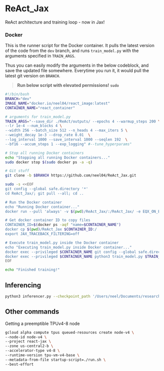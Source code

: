 # ReAct_Jax
ReAct architecture and training loop - now in Jax!

### Docker

This is the runner script for the Docker container. It pulls the latest version of the code from the `dev` branch, and runs `train_model.py` with the arguments specified in `TRAIN_ARGS`.

Thus you can easily modify the arguments in the below codeblock, and save the updated file somewhere. Everytime you run it, it would pull the latest git version on `BRANCH`.

> **Run below script with elevated permissions! `sudo`**

```bash
#!/bin/bash
BRANCH="dev"
IMAGE_NAME="docker.io/neel04/react_image:latest"
CONTAINER_NAME="react_container"

# arguments for train_model.py
TRAIN_ARGS="--save_dir ./ReAct/outputs/ --epochs 4 --warmup_steps 200 \
--lr 1e-4 --num_blocks 4 \
--width 256 --batch_size 512 --n_heads 4 --max_iters 5 \
--weight_decay 1e-3 --drop_rate 0.01  \
--log_interval 1000 --save_interval 1000 --seqlen 192  \
--bf16 --accum_steps 1 --exp_logging" #--tune_hyperparams"

# Stop all running Docker containers
echo "Stopping all running Docker containers..."
sudo docker stop $(sudo docker ps -a -q)

# Git stuff
git clone -b $BRANCH https://github.com/neel04/ReAct_Jax.git

sudo -s <<EOF
git config --global safe.directory '*'
cd ReAct_Jax/; git pull --all; cd ..

# Run the Docker container
echo "Running Docker container..."
docker run --pull 'always' -v $(pwd)/ReAct_Jax/:/ReAct_Jax/ -e EQX_ON_ERROR=nan --privileged --rm --net=host --name $CONTAINER_NAME -it -d $IMAGE_NAME

# Get docker container ID to copy files
CONTAINER_ID=$(docker ps -aqf "name=$CONTAINER_NAME")
docker cp $(pwd)/ReAct_Jax $CONTAINER_ID:/
export JAX_TRACEBACK_FILTERING=off

# Execute train_model.py inside the Docker container
echo "Executing train_model.py inside Docker container..."
docker exec --privileged $CONTAINER_NAME git config --global safe.directory '*'
docker exec --privileged $CONTAINER_NAME python3 train_model.py $TRAIN_ARGS
EOF

echo "Finished training!"
```

## Inferencing

```bash
python3 inferencer.py --checkpoint_path '/Users/neel/Documents/research/ReAct_Jax/ReAct/outputs/model 5000.eqx' --num_blocks 3 --width 256 --n_heads 4 --seqlen 196  --prompt "Sam is sad because"
```

## Other commands

Getting a preemptible TPUv4-8 node

```bash
gcloud alpha compute tpus queued-resources create node-v4 \
--node-id node-v4 \
--project react-jax \
--zone us-central2-b \
--accelerator-type v4-8 \
--runtime-version tpu-vm-v4-base \
--metadata-from-file startup-script=./run.sh \
--best-effort
```